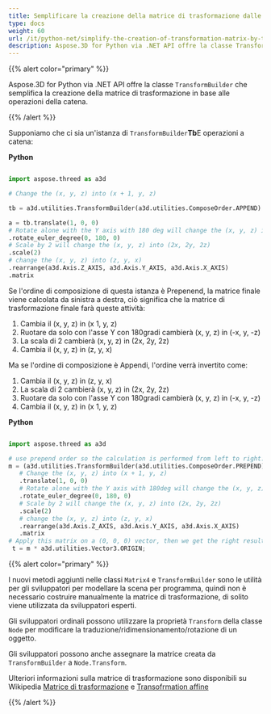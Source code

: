 ```yaml
---
title: Semplificare la creazione della matrice di trasformazione dalle operazioni della catena
type: docs
weight: 60
url: /it/python-net/simplify-the-creation-of-transformation-matrix-by-the-chain-operations/
description: Aspose.3D for Python via .NET API offre la classe TransformBuilder che semplifica la creazione della matrice di trasformazione in base alle operazioni della catena.
---
```

{{% alert color="primary" %}} 

Aspose.3D for Python via .NET API offre la classe `TransformBuilder` che semplifica la creazione della matrice di trasformazione in base alle operazioni della catena.

{{% /alert %}} 

Supponiamo che ci sia un'istanza di `TransformBuilder`**Tb**E operazioni a catena:

**Python**

```py

import aspose.threed as a3d

# Change the (x, y, z) into (x + 1, y, z)

tb = a3d.utilities.TransformBuilder(a3d.utilities.ComposeOrder.APPEND)

a = tb.translate(1, 0, 0)
# Rotate alone with the Y axis with 180 deg will change the (x, y, z) into (-x, y, -z)
.rotate_euler_degree(0, 180, 0)
# Scale by 2 will change the (x, y, z) into (2x, 2y, 2z)
.scale(2)
# change the (x, y, z) into (z, y, x)
.rearrange(a3d.Axis.Z_AXIS, a3d.Axis.Y_AXIS, a3d.Axis.X_AXIS)
.matrix


```

Se l'ordine di composizione di questa istanza è Prepenend, la matrice finale viene calcolata da sinistra a destra, ciò significa che la matrice di trasformazione finale farà queste attività:

1. Cambia il (x, y, z) in (x 1, y, z)
1. Ruotare da solo con l'asse Y con 180gradi cambierà (x, y, z) in (-x, y, -z)
1. La scala di 2 cambierà (x, y, z) in (2x, 2y, 2z)
1. Cambia il (x, y, z) in (z, y, x)

Ma se l'ordine di composizione è Appendi, l'ordine verrà invertito come:

1. Cambia il (x, y, z) in (z, y, x)
1. La scala di 2 cambierà (x, y, z) in (2x, 2y, 2z)
1. Ruotare da solo con l'asse Y con 180gradi cambierà (x, y, z) in (-x, y, -z)
1. Cambia il (x, y, z) in (x 1, y, z)

**Python**

```py

import aspose.threed as a3d

# use prepend order so the calculation is performed from left to right:
m = (a3d.utilities.TransformBuilder(a3d.utilities.ComposeOrder.PREPEND))
   # Change the (x, y, z) into (x + 1, y, z)
   .translate(1, 0, 0)
   # Rotate alone with the Y axis with 180deg will change the (x, y, z) into (-x, y, -z)
   .rotate_euler_degree(0, 180, 0)
   # Scale by 2 will change the (x, y, z) into (2x, 2y, 2z)
   .scale(2)
   # change the (x, y, z) into (z, y, x)
   .rearrange(a3d.Axis.Z_AXIS, a3d.Axis.Y_AXIS, a3d.Axis.X_AXIS)
   .matrix
# Apply this matrix on a (0, 0, 0) vector, then we get the right result (0, 0, -2)
 t = m * a3d.utilities.Vector3.ORIGIN;

```

{{% alert color="primary" %}} 

I nuovi metodi aggiunti nelle classi `Matrix4` e `TransformBuilder` sono le utilità per gli sviluppatori per modellare la scena per programma, quindi non è necessario costruire manualmente la matrice di trasformazione, di solito viene utilizzata da sviluppatori esperti.

Gli sviluppatori ordinali possono utilizzare la proprietà `Transform` della classe `Node` per modificare la traduzione/ridimensionamento/rotazione di un oggetto.

Gli sviluppatori possono anche assegnare la matrice creata da `TransformBuilder` a `Node.Transform`.

Ulteriori informazioni sulla matrice di trasformazione sono disponibili su Wikipedia [Matrice di trasformazione](https://en.wikipedia.org/wiki/Transformation_matrix#Examples_in_3D_computer_graphics) e [Transofrmation affine](https://en.wikipedia.org/wiki/Affine_transformation)

{{% /alert %}}
